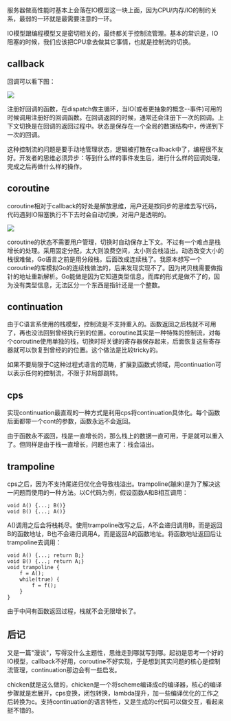 服务器做高性能时基本上会落在IO模型这一块上面，因为CPU/内存/IO的制约关系，最弱的一环就是最需要注意的一环。

IO模型跟编程模型又是密切相关的，最终都关于控制流管理。基本的常识是，IO阻塞的时候，我们应该把CPU拿去做其它事情，也就是控制流的切换。

## callback

回调可以看下图：

![](http://state-threads.sourceforge.net/docs/edsm.gif)

注册好回调的函数，在dispatch做主循环，当IO(或者更抽象的概念--事件)可用的时候调用注册好的回调函数。在回调返回的时候，通常还会注册下一次的回调。上下文切换是在回调的返回过程中。状态是保存在一个全局的数据结构中，传递到下一次的回调。

这种控制流的问题是要手动地管理状态，逻辑被打散在callback中了，编程很不友好。开发者的思维必须异步：等到什么样的事件发生后，进行什么样的回调处理，完成之后再做什么样的操作。

## coroutine

coroutine相对于callback的好处是解放思维，用户还是按同步的思维去写代码，代码遇到IO阻塞执行不下去时会自动切换，对用户是透明的。

![](http://state-threads.sourceforge.net/docs/st_edsm.gif)

coroutine的状态不需要用户管理，切换时自动保存上下文。不过有一个难点是栈增长的处理。采用固定分配，太大则浪费空间，太小则会栈溢出。动态改变大小的栈很难做，Go语言之前是用分段栈，后面改成连续栈了。我原本想写一个coroutine的库模拟Go的连续栈做法的，后来发现实现不了。因为拷贝栈需要做指针的地址重新解析。Go能做是因为它知道类型信息，而库的形式是做不了的，因为没有类型信息，无法区分一个东西是指针还是一个整数。

## continuation

由于C语言系使用的栈模型，控制流是不支持重入的。函数返回之后栈就不可用了，再也没法回到曾经执行到的位置。coroutine其实是一种特殊的控制流，对每个coroutine使用单独的栈，切换时将关键的寄存器保存起来，后面恢复这些寄存器就可以恢复到曾经的的位置。这个做法是比较tricky的。

如果不要局限于C这种过程式语言的范畴，扩展到函数式领域，用continuation可以表示任何的控制流，不限于非局部跳转。

## cps

实现continuation最直观的一种方式是利用cps将continuation具体化。每个函数后面都带一个cont的参数，函数永远不会返回。

由于函数永不返回，栈是一直增长的，那么栈上的数据一直可用，于是就可以重入了。但同样是由于栈一直增长，问题也来了：栈会溢出。

## trampoline

cps之后，因为不支持尾递归优化会导致栈溢出。trampoline(蹦床)是为了解决这一问题而使用的一种方法。以C代码为例，假设函数A和B相互调用：

	void A() {...; B()}
	void B() {...; A()}

A()调用之后会将栈耗尽。使用trampoline改写之后，A不会递归调用B，而是返回B的函数地址，B也不会递归调用A，而是返回A的函数地址。将函数地址返回后让trampoline去调用：

	void A() {...; return B;}
	void B() {...; return A;}
	void trampoline {
		f = A();
		while(true) {
			f = f();
		}
	}

由于中间有函数返回过程，栈就不会无限增长了。

## 后记

又是一篇"漫谈"，写得没什么主题性，思维走到哪就写到哪。起初是思考一个好的IO模型，callback不好用，coroutine不好实现，于是想到其实问题的核心是控制流管理，continuation那边会有一些启发。

chicken就是这么做的，chicken是一个将scheme编译成c的编译器，核心的编译步骤就是宏展开，cps变换，闭包转换，lambda提升，加一些编译优化的工作之后转换为c。支持continuation的语言特性，又是生成的c代码可以做交互，看起来挺不错的。


